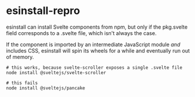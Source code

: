 # esinstall-repro

esinstall can install Svelte components from npm, but only if the pkg.svelte field corresponds to a .svelte file, which isn't always the case.

If the component is imported by an intermediate JavaScript module _and_ includes CSS, esinstall will spin its wheels for a while and eventually run out of memory.

```
# this works, because svelte-scroller exposes a single .svelte file
node install @sveltejs/svelte-scroller

# this fails
node install @sveltejs/pancake
```